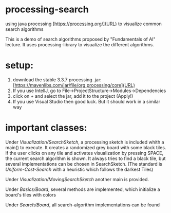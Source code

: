 # processing-search
using java processing [https://processing.org/](URL) to visualize common search algorithms

This is a demo of search algorithms proposed by "Fundamentals of AI" lecture.
It uses processing-library to visualize the different algorithms.

# setup:
1) download the stable 3.3.7 processing .jar:
[https://mavenlibs.com/jar/file/org.processing/core](URL)
2) If you use IntellJ, go to File->ProjectStructure->Modules->Dependencies
3) click on *+* and select the jar, add it to the project (Apply!)
4) If you use Visual Studio then good luck. But it should work in a similar way

# important classes:

Under *Visualization/SearchSketch*, a processing sketch is included whith a main() to execute.
It creates a randomized grey board with some black tiles.
If the user clicks on any tile and activates visualization by pressing SPACE, the current search algorithm is shown.
It always tries to find a black tile, but several implementations can be chosen in SearchSketch.
(The standard is *Uniform-Cost-Search* with a heuristic which follows the darkest Tiles)

Under *Visualization/MovingSearchSketch* another main is provided.

Under *Basics/Board*, several methods are implemented, which initialize a board's tiles with colors

Under *Search/Board*, all search-algorithm implementations can be found
